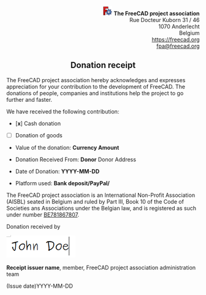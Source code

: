 <div align=right>
<img src="./FreeCAD.svg" style="width:24px;" />  <b>The FreeCAD project association</b><br/>
Rue Docteur Kuborn 31 / 46<br/>
1070 Anderlecht<br/>
Belgium<br/>
<a href="https://freecad.org">https://freecad.org</a><br/>
<a href="mailto:fpa@freecad.org">fpa@freecad.org</a>
</div>

<h2 align=center>Donation receipt</h2>

The FreeCAD project association hereby acknowledges and expresses appreciation for your contribution to the development of FreeCAD. The donations of people, companies and institutions help the project to go further and faster.

We have received the following contribution:

* [**x**] Cash donation

* [  ] Donation of goods

* Value of the donation: **Currency Amount**

* Donation Received From: **Donor** 
                          Donor Address

* Date of Donation: **YYYY-MM-DD**

* Platform used: **Bank deposit/PayPal/**

The FreeCAD project association is an International Non-Profit Association (AISBL) seated in Belgium and ruled by Part III, Book 10 of the Code of Societies ans Associations under the Belgian law, and is registered as such under number [BE781867807](https://kbopub.economie.fgov.be/kbopub/toonondernemingps.html?lang=en&ondernemingsnummer=781867807).

Donation received by

<img src="signature.png" />

**Receipt issuer name**, member, FreeCAD project association administration team

(Issue date)YYYY-MM-DD


